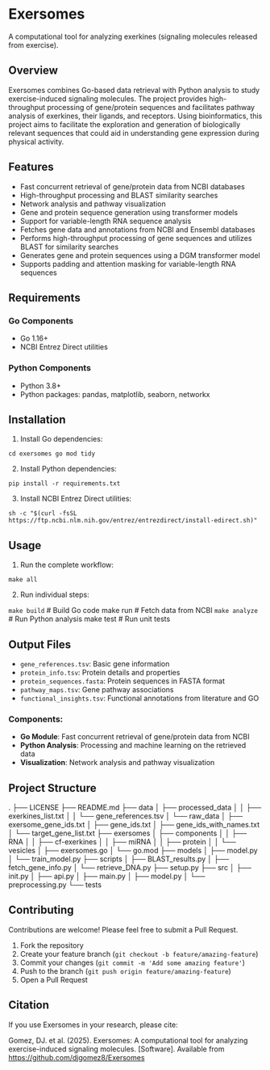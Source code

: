 # Exersomes

A computational tool for analyzing exerkines (signaling molecules released from exercise).

## Overview

Exersomes combines Go-based data retrieval with Python analysis to study exercise-induced signaling molecules. The project provides high-throughput processing of gene/protein sequences and facilitates pathway analysis of exerkines, their ligands, and receptors. Using bioinformatics, this project aims to facilitate the exploration and generation of biologically relevant sequences that could aid in understanding gene expression during physical activity.

## Features
- Fast concurrent retrieval of gene/protein data from NCBI databases
- High-throughput processing and BLAST similarity searches
- Network analysis and pathway visualization
- Gene and protein sequence generation using transformer models
- Support for variable-length RNA sequence analysis
- Fetches gene data and annotations from NCBI and Ensembl databases
- Performs high-throughput processing of gene sequences and utilizes BLAST for similarity searches
- Generates gene and protein sequences using a DGM transformer model
- Supports padding and attention masking for variable-length RNA sequences


## Requirements

### Go Components
- Go 1.16+
- NCBI Entrez Direct utilities

### Python Components
- Python 3.8+
- Python packages: pandas, matplotlib, seaborn, networkx

## Installation

1. Install Go dependencies:

```
cd exersomes go mod tidy
```

2. Install Python dependencies:

```
pip install -r requirements.txt
```

3. Install NCBI Entrez Direct utilities:

```
sh -c "$(curl -fsSL https://ftp.ncbi.nlm.nih.gov/entrez/entrezdirect/install-edirect.sh)"
```

## Usage

1. Run the complete workflow:

```
make all
```

2. Run individual steps:

```make build``` # Build Go code make run # Fetch data from NCBI 
```make analyze``` # Run Python analysis make test # Run unit tests



## Output Files

- `gene_references.tsv`: Basic gene information
- `protein_info.tsv`: Protein details and properties
- `protein_sequences.fasta`: Protein sequences in FASTA format
- `pathway_maps.tsv`: Gene pathway associations
- `functional_insights.tsv`: Functional annotations from literature and GO

### Components:

- **Go Module**: Fast concurrent retrieval of gene/protein data from NCBI
- **Python Analysis**: Processing and machine learning on the retrieved data
- **Visualization**: Network analysis and pathway visualization

## Project Structure

. 
├── LICENSE 
├── README.md 
├── data 
│ ├── processed_data 
│ │ ├── exerkines_list.txt 
│ │ └── gene_references.tsv 
│ └── raw_data │ 
├── exersome_gene_ids.txt 
│ ├── gene_ids.txt 
│ ├── gene_ids_with_names.txt 
│ └── target_gene_list.txt 
├── exersomes │ ├── components │ │ ├── RNA │ │ ├── cf-exerkines │ │ ├── miRNA │ │ ├── protein │ │ └── vesicles │ ├── exersomes.go │ └── go.mod ├── models │ ├── model.py │ └── train_model.py ├── scripts │ ├── BLAST_results.py │ ├── fetch_gene_info.py │ └── retrieve_DNA.py ├── setup.py ├── src │ ├── init.py │ ├── api.py │ ├── main.py │ ├── model.py │ └── preprocessing.py └── tests


## Contributing

Contributions are welcome! Please feel free to submit a Pull Request.

1. Fork the repository
2. Create your feature branch (`git checkout -b feature/amazing-feature`)
3. Commit your changes (`git commit -m 'Add some amazing feature'`)
4. Push to the branch (`git push origin feature/amazing-feature`)
5. Open a Pull Request

## Citation

If you use Exersomes in your research, please cite:

Gomez, DJ. et al. (2025). Exersomes: A computational tool for analyzing exercise-induced signaling molecules. [Software]. Available from https://github.com/djgomez8/Exersomes
